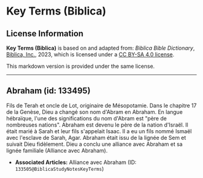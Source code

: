 # Key Terms (Biblica)

## License Information

**Key Terms (Biblica)** is based on and adapted from: _Biblica Bible Dictionary_, [Biblica, Inc.](https://www.biblica.com/), 2023, which is licensed under a [CC BY-SA 4.0 license](https://creativecommons.org/licenses/by-sa/4.0/legalcode.en).

This markdown version is provided under the same license.



--------------------------------

## Abraham (id: 133495)

Fils de Terah et oncle de Lot, originaire de Mésopotamie. Dans le chapitre 17 de la Genèse, Dieu a changé son nom d'Abram en Abraham. En langue hébraïque, l'une des significations du nom d'Abram est "père de nombreuses nations". Abraham est devenu le père de la nation d'Israël. Il était marié à Sarah et leur fils s'appelait Isaac. Il a eu un fils nommé Ismaël avec l'esclave de Sarah, Agar. Abraham était issu de la lignée de Sem et suivait Dieu fidèlement. Dieu a conclu une alliance avec Abraham et sa lignée familiale (Alliance avec Abraham).

* **Associated Articles:** Alliance avec Abraham (ID: `133505@BiblicaStudyNotesKeyTerms`)

